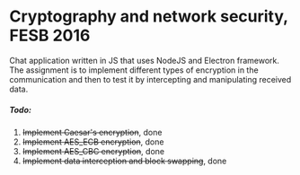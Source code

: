 # Cryptography and network security, FESB 2016

Chat application written in JS that uses NodeJS and Electron framework. The assignment is to implement different types of encryption in the communication and then to test it by intercepting and manipulating received data.

##### Todo:
1. ~~Implement Caesar's encryption~~, done
2. ~~Implement AES_ECB encryption~~,  done
3. ~~Implement AES_CBC encryption~~, done
4. ~~Implement data interception and block swapping~~, done
